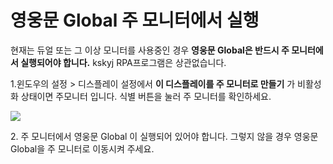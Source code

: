# 영웅문 Global 주 모니터에서 실행

현재는 듀얼 또는 그 이상 모니터를 사용중인 경우 **영웅문 Global은 반드시 주 모니터에서 실행되어야 합니다.** kskyj RPA프로그램은 상관없습니다.&#x20;



1.윈도우의 설정 > 디스플레이 설정에서 **이 디스플레이를 주 모니터로 만들기** 가 비활성화 상태이면 주모니터 입니다. 식별 버튼을 눌러 주 모니터를 확인하세요.

![](broken-reference)



2\. 주 모니터에서 영웅문 Global 이 실행되어 있어야 합니다. 그렇지 않을 경우 영웅문 Global을 주 모니터로 이동시켜 주세요.
